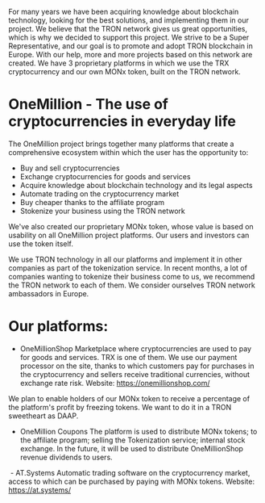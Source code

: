 For many years we have been acquiring knowledge about blockchain technology, looking for the best solutions, and implementing them in our project. We believe that the TRON network gives us great opportunities, which is why we decided to support this project. We strive to be a Super Representative, and our goal is to promote and adopt TRON blockchain in Europe. With our help, more and more projects based on this network are created.
We have 3 proprietary platforms in which we use the TRX cryptocurrency and our own MONx token, built on the TRON network.
 

# OneMillion - The use of cryptocurrencies in everyday life

The OneMillion project brings together many platforms that create a comprehensive ecosystem within which the user has the opportunity to:


- Buy and sell cryptocurrencies
- Exchange cryptocurrencies for goods and services
- Acquire knowledge about blockchain technology and its legal aspects
- Automate trading on the cryptocurrency market
- Buy cheaper thanks to the affiliate program
- Stokenize your business using the TRON network


We've also created our proprietary MONx token, whose value is based on usability on all OneMillion project platforms. Our users and investors can use the token itself.


We use TRON technology in all our platforms and implement it in other companies as part of the tokenization service. In recent months, a lot of companies wanting to tokenize their business come to us, we recommend the TRON network to each of them. We consider ourselves TRON network ambassadors in Europe.

# Our platforms:

- OneMillionShop
Marketplace where cryptocurrencies are used to pay for goods and services. TRX is one of them. We use our payment processor on the site, thanks to which customers pay for purchases in the cryptocurrency and sellers receive traditional currencies, without exchange rate risk. Website: https://onemillionshop.com/

We plan to enable holders of our MONx token to receive a percentage of the platform's profit by freezing tokens. We want to do it in a TRON sweetheart as DAAP.




- OneMillion Coupons
The platform is used to distribute MONx tokens; to the affiliate program; selling the Tokenization service; internal stock exchange. In the future, it will be used to distribute OneMillionShop revenue dividends to users.

 - AT.Systems
Automatic trading software on the cryptocurrency market, access to which can be purchased by paying with MONx tokens.
Website: https://at.systems/
